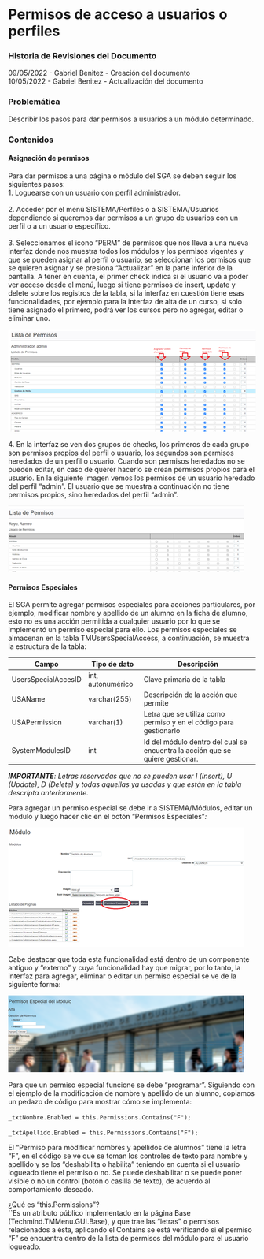 # Permisos de acceso a usuarios o perfiles

### Historia de Revisiones del Documento

09/05/2022 - Gabriel Benitez - Creación del documento\
10/05/2022 - Gabriel Benitez - Actualización del documento

### Problemática

Describir los pasos para dar permisos a usuarios a un módulo determinado.

### Contenidos

#### Asignación de permisos

Para dar permisos a una página o módulo del SGA se deben seguir los siguientes pasos:\
1\. Loguearse con un usuario con perfil administrador.\
\
2\. Acceder por el menú SISTEMA/Perfiles o a SISTEMA/Usuarios dependiendo si queremos dar permisos a un grupo de usuarios con un perfil o a un usuario específico.\
\
3\. Seleccionamos el icono “PERM” de permisos que nos lleva a una nueva interfaz donde nos muestra todos los módulos y los permisos vigentes y que se pueden asignar al perfil o usuario, se seleccionan los permisos que se quieren asignar y se presiona “Actualizar” en la parte inferior de la pantalla. A tener en cuenta, el primer check indica si el usuario va a poder ver acceso desde el menú, luego si tiene permisos de insert, update y delete sobre los registros de la tabla, si la interfaz en cuestión tiene esas funcionalidades, por ejemplo para la interfaz de alta de un curso, si solo tiene asignado el primero, podrá ver los cursos pero no agregar, editar o eliminar uno.

![](../.gitbook/assets/o1.png)

4\. En la interfaz se ven dos grupos de checks, los primeros de cada grupo son permisos propios del perfil o usuario, los segundos son permisos heredados de un perfil o usuario. Cuando son permisos heredados no se pueden editar, en caso de querer hacerlo se crean permisos propios para el usuario. En la siguiente imagen vemos los permisos de un usuario heredado del perfil “admin”. El usuario que se muestra a continuación no tiene permisos propios, sino heredados del perfil “admin”.

![](../.gitbook/assets/o2.png)

#### Permisos Especiales

El SGA permite agregar permisos especiales para acciones particulares, por ejemplo, modificar nombre y apellido de un alumno en la ficha de alumno, esto no es una acción permitida a cualquier usuario por lo que se implementó un permiso especial para ello. Los permisos especiales se almacenan en la tabla TMUsersSpecialAccess, a continuación, se muestra la estructura de la tabla:

| Campo               | Tipo de dato      | Descripción                                                                   |
| ------------------- | ----------------- | ----------------------------------------------------------------------------- |
| UsersSpecialAccesID | int, autonumérico | Clave primaria de la tabla                                                    |
| USAName             | varchar(255)      | Descripción de la acción que permite                                          |
| USAPermission       | varchar(1)        | Letra que se utiliza como permiso y en el código para gestionarlo             |
| SystemModulesID     | int               | Id del módulo dentro del cual se encuentra la acción que se quiere gestionar. |

_**IMPORTANTE**: Letras reservadas que no se pueden usar I (Insert), U (Update), D (Delete) y todas aquellas ya usadas y que están en la tabla descripta anteriormente._

Para agregar un permiso especial se debe ir a SISTEMA/Módulos, editar un módulo y luego hacer clic en el botón “Permisos Especiales”_:_

![](../.gitbook/assets/o3.png)

Cabe destacar que toda esta funcionalidad está dentro de un componente antiguo y “externo” y cuya funcionalidad hay que migrar, por lo tanto, la interfaz para agregar, eliminar o editar un permiso especial se ve de la siguiente forma:

![](../.gitbook/assets/o4.png)

Para que un permiso especial funcione se debe “programar”. Siguiendo con el ejemplo de la modificación de nombre y apellido de un alumno, copiamos un pedazo de código para mostrar cómo se implementa:

`_txtNombre.Enabled = this.Permissions.Contains("F");`

`_txtApellido.Enabled = this.Permissions.Contains("F");`

El “Permiso para modificar nombres y apellidos de alumnos” tiene la letra “F”, en el código se ve que se toman los controles de texto para nombre y apellido y se los “deshabilita o habilita” teniendo en cuenta si el usuario logueado tiene el permiso o no. Se puede deshabilitar o se puede poner visible o no un control (botón o casilla de texto), de acuerdo al comportamiento deseado.

¿Qué es “this.Permissions”?\
``Es un atributo público implementado en la página Base (Techmind.TMMenu.GUI.Base), y que trae las “letras” o permisos relacionados a ésta, aplicando el Contains se está verificando si el permiso “F” se encuentra dentro de la lista de permisos del módulo para el usuario logueado.
